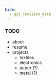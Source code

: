 ```yaml
---
hide:
  - git_revision_date
---
```


### TODO

- about  
- resume  
- projects  
  - textiles
  - electronics
  - paper (?)
  - metal (?)

